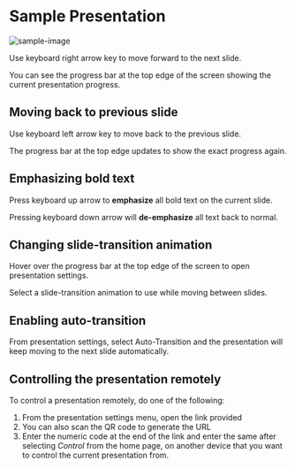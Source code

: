# Sample Presentation

![sample-image](/images/pexels-photo-64778.jpg)

Use keyboard right arrow key to move forward to the next slide.

You can see the progress bar at the top edge of the screen showing the current presentation progress.

## Moving back to previous slide

Use keyboard left arrow key to move back to the previous slide.

The progress bar at the top edge updates to show the exact progress again.

## Emphasizing bold text

Press keyboard up arrow to **emphasize** all bold text on the current slide.

Pressing keyboard down arrow will **de-emphasize** all text back to normal.

## Changing slide-transition animation

Hover over the progress bar at the top edge of the screen to open presentation settings.

Select a slide-transition animation to use while moving between slides.

## Enabling auto-transition

From presentation settings, select Auto-Transition and the presentation will keep moving to the next slide automatically.

## Controlling the presentation remotely

To control a presentation remotely, do one of the following:

1. From the presentation settings menu, open the link provided
2. You can also scan the QR code to generate the URL
3. Enter the numeric code at the end of the link and enter the same after selecting *Control* from the home page, on another device that you want to control the current presentation from.
